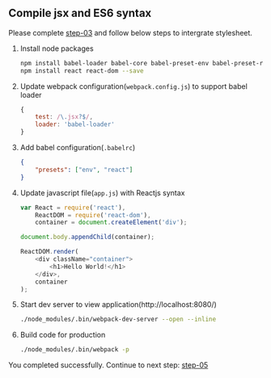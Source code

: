 Compile jsx and ES6 syntax
--------------------------

Please complete [step-03](../../tree/step-03) and follow below steps to intergrate stylesheet.

1. Install node packages

    ```sh
    npm install babel-loader babel-core babel-preset-env babel-preset-react --save
    npm install react react-dom --save
    ```
2. Update webpack configuration(`webpack.config.js`) to support babel loader

    ```js
    {
        test: /\.jsx?$/,
        loader: 'babel-loader'
    }
    ```
3. Add babel configuration(`.babelrc`)

    ```json
    {
        "presets": ["env", "react"]
    }
    ```
4. Update javascript file(`app.js`) with Reactjs syntax

    ```js
    var React = require('react'),
        ReactDOM = require('react-dom'),
        container = document.createElement('div');
    
    document.body.appendChild(container);
    
    ReactDOM.render(
        <div className="container">
            <h1>Hello World!</h1>
        </div>,
        container
    );
    ```
5. Start dev server to view application(http://localhost:8080/)

    ```sh
    ./node_modules/.bin/webpack-dev-server --open --inline
    ```
6. Build code for production

    ```sh
    ./node_modules/.bin/webpack -p
    ```

You completed successfully. Continue to next step: [step-05](../../tree/step-05)
